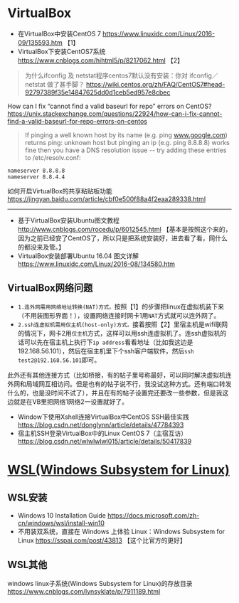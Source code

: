 

# VirtualBox

- 在VirtualBox中安装CentOS 7 https://www.linuxidc.com/Linux/2016-09/135593.htm  【1】
- VirtualBox下安装CentOS7系统 https://www.cnblogs.com/hihtml5/p/8217062.html  【2】
> 为什么ifconfig 及 netstat程序centos7默认没有安装：你对 ifconfig／netstat 做了甚手脚？ https://wiki.centos.org/zh/FAQ/CentOS7#head-92797389f35e14847625dd0d1ceb5ed957e8cbec

How can I fix “cannot find a valid baseurl for repo” errors on CentOS? https://unix.stackexchange.com/questions/22924/how-can-i-fix-cannot-find-a-valid-baseurl-for-repo-errors-on-centos
> If pinging a well known host by its name (e.g. ping www.google.com) returns ping: unknown host but pinging an ip (e.g. ping 8.8.8.8) works fine then you have a DNS resolution issue -- try adding these entries to /etc/resolv.conf:
```
nameserver 8.8.8.8
nameserver 8.8.4.4
```

如何开启VirtualBox的共享粘贴板功能 https://jingyan.baidu.com/article/cbf0e500f88a4f2eaa289338.html


--------------------------------------------------

- 基于VirtualBox安装Ubuntu图文教程 http://www.cnblogs.com/rocedu/p/6012545.html 【基本是按照这个来的，因为之前已经安了CentOS了，所以只是把系统安装好，进去看了看，网什么的都没来及管。】
- VirtualBox安装部署Ubuntu 16.04 图文详解 https://www.linuxidc.com/Linux/2016-08/134580.htm

## VirtualBox网络问题

- `1.连外网需用网络地址转换(NAT)方式。`按照【1】的步骤把linux在虚拟机装下来（不用装图形界面！），设置网络连接时网卡1用`NAT`方式就可以连外网了。
- `2.ssh连虚拟机需用仅主机(host-only)方式。`接着按照【2】里宿主机是wifi联网的情况下，网卡2用`仅主机`方式，这样可以用ssh连虚拟机了。连ssh虚拟机的话可以先在宿主机上执行下`ip address`看看地址（比如我这边是192.168.56.101），然后在宿主机里下个ssh客户端软件，然后`ssh test2@192.168.56.101`即可。

此外还有其他连接方式（比如桥接，有的帖子里号称最好，可以同时解决虚拟机连外网和局域网互相访问。但是也有的帖子说不行，我没试这种方式。还有端口转发什么的，也是没时间不试了），并且在有的帖子设置完还要改一些参数，但是我这边就是在VB里把网络1网络2一设置就好了。
- Window下使用Xshell连接VirtualBox中CentOS SSH最佳实践 https://blog.csdn.net/donglynn/article/details/47784393
- 宿主机SSH登录VirtualBox中的Linux CentOS 7（主宿互访） https://blog.csdn.net/wlwlwlwl015/article/details/50417839


# [WSL(Windows Subsystem for Linux)](https://blogs.msdn.microsoft.com/wsl/)

## WSL安装

- Windows 10 Installation Guide https://docs.microsoft.com/zh-cn/windows/wsl/install-win10
- 不用装双系统，直接在 Windows 上体验 Linux：Windows Subsystem for Linux https://sspai.com/post/43813 【这个比官方的更好】

## WSL其他

windows linux子系统(Windows Subsystem for Linux)的存放目录 https://www.cnblogs.com/lynsyklate/p/7911189.html
